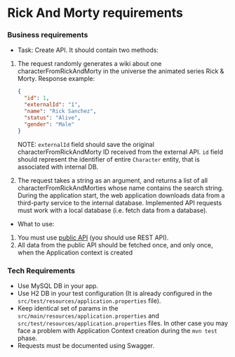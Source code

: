 # Rick And Morty requirements

### Business requirements

- Task: Create API. It should contain two methods:

1. The request randomly generates a wiki about one characterFromRickAndMorty in the universe the animated series Rick & Morty.
   Response example:

    ```json
    {
      "id": 1,
      "externalId": "1",
      "name": "Rick Sanchez",
      "status": "Alive",
      "gender": "Male"
    }
    ```
    
    NOTE: `externalId` field should save the original characterFromRickAndMorty ID received from the external API. `id` field should
    represent the identifier of entire `Character` entity, that is associated with internal DB.

2. The request takes a string as an argument, and returns a list of all characterFromRickAndMorties whose name contains the search
   string.
   During the application start, the web application downloads data from a third-party service to the internal database.
   Implemented API requests must work with a local database (i.e. fetch data from a database).

- What to use:

1. You must use [public API](https://rickandmortyapi.com/documentation/#rest) (you should use REST API).
2. All data from the public API should be fetched once, and only once, when the Application context is created

### Tech Requirements

- Use MySQL DB in your app.
- Use H2 DB in your test configuration (It is already configured in the `src/test/resources/application.properties`
  file).
- Keep identical set of params in the `src/main/resources/application.properties`
  and `src/test/resources/application.properties` files. In other case you may face a problem with Application Context
  creation during the `mvn test` phase.
- Requests must be documented using Swagger.
